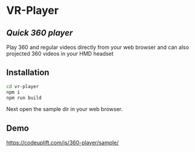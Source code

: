 # VR-Player
## _Quick 360 player_


Play 360 and regular videos directly from your web browser and can also projected 360 videos in your HMD headset


## Installation


```sh
cd vr-player
npm i
npm run build
```
Next open the sample dir in your web browser.

## Demo
https://codeuplift.com/js/360-player/sample/